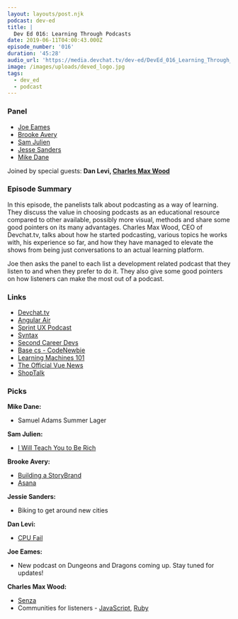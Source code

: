 ```yaml
---
layout: layouts/post.njk
podcast: dev-ed
title: |
  Dev Ed 016: Learning Through Podcasts
date: 2019-06-11T04:00:43.000Z
episode_number: '016'
duration: '45:28'
audio_url: 'https://media.devchat.tv/dev-ed/DevEd_016_Learning_Through_Podcasts.mp3'
image: /images/uploads/deved_logo.jpg
tags:
  - dev_ed
  - podcast
---
```


### **Panel**

- [Joe Eames](https://thinkster.io/)
- [Brooke Avery](http://thinkster.io/)
- [Sam Julien](https://twitter.com/samjulien?lang=en)
- [Jesse Sanders](http://briebug.com/)
- [Mike Dane](http://mikedane.com/)

Joined by special guests: **Dan Levi, [Charles Max Wood](https://twitter.com/cmaxw)**

### **Episode Summary**

In this episode, the panelists talk about podcasting as a way of learning. They discuss the value in choosing podcasts as an educational resource compared to other available, possibly more visual, methods and share some good pointers on its many advantages. Charles Max Wood, CEO of Devchat.tv, talks about how he started podcasting, various topics he works with, his experience so far, and how they have managed to elevate the shows from being just conversations to an actual learning platform.

Joe then asks the panel to each list a development related podcast that they listen to and when they prefer to do it. They also give some good pointers on how listeners can make the most out of a podcast.

### **Links**

- [Devchat.tv](https://devchat.tv/)
- [Angular Air](https://angularair.com/)
- [Sprint UX Podcast](https://www.sprintuxpodcast.com/)
- [Syntax](https://syntax.fm/)
- [Second Career Devs](https://secondcareerdevs.com/)
- [Base cs - CodeNewbie](https://www.codenewbie.org/basecs)
- [Learning Machines 101](https://www.learningmachines101.com/)
- [The Official Vue News](https://vuenews.fireside.fm/)
- [ShopTalk](https://shoptalkshow.com/)

### **Picks**

**Mike Dane:**

- Samuel Adams Summer Lager

**Sam Julien:**

- [I Will Teach You to Be Rich](https://www.goodreads.com/book/show/40591670-i-will-teach-you-to-be-rich-second-edition)

**Brooke Avery:**

- [Building a StoryBrand](https://www.goodreads.com/book/show/34460583-building-a-storybrand)
- [Asana](https://asana.com/) 

**Jessie Sanders:**

- Biking to get around new cities

**Dan Levi:**

- [CPU Fail](https://cpu.fail/)

**Joe Eames:**

- New podcast on Dungeons and Dragons coming up. Stay tuned for updates!

**Charles Max Wood:**

- [Senza](https://itunes.apple.com/us/app/senza/id1038260828?mt=8)
- Communities for listeners - [JavaScript](https://keepcurrentacademy.com/everywherejs/), [Ruby](https://keepcurrentacademy.com/everywhererb/)
